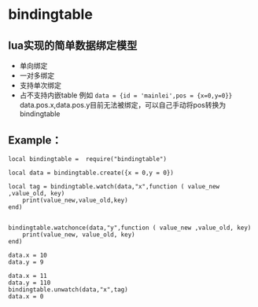 # bindingtable

## lua实现的简单数据绑定模型
* 单向绑定
* 一对多绑定
* 支持单次绑定
* 占不支持内嵌table 例如 ```data = {id = 'mainlei',pos = {x=0,y=0}}``` data.pos.x,data.pos.y目前无法被绑定，可以自己手动将pos转换为bindingtable

## Example：

```
local bindingtable =  require("bindingtable")

local data = bindingtable.create({x = 0,y = 0})

local tag = bindingtable.watch(data,"x",function ( value_new ,value_old, key)
    print(value_new,value_old,key)
end)


bindingtable.watchonce(data,"y",function ( value_new ,value_old, key)
    print(value_new, value_old, key)
end)

data.x = 10
data.y = 9

data.x = 11
data.y = 110
bindingtable.unwatch(data,"x",tag)
data.x = 0

```